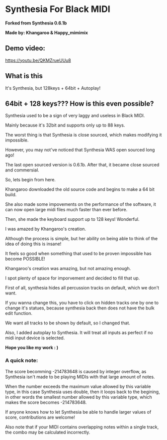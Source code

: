 # Synthesia For Black MIDI
**Forked from Synthesia 0.6.1b**

**Made by: Khangaroo & Happy_mimimix**

## Demo video: 
https://youtu.be/QKMZrueUUu8

## What is this
It's Synthesia, but 128keys + 64bit + Autoplay!

## 64bit + 128 keys??? How is this even possible? 
Synthesia used to be a sign of very laggy and useless in Black MIDI. 

Mainly because it's 32bit and supports only up to 88 keys. 

The worst thing is that Synthesia is close sourced, which makes modifying it impossible. 

However, you may not've noticed that Synthesia WAS open sourced long ago! 

The last open sourced version is 0.6.1b. After that, it became close sourced and commersial. 

So, lets begin from here. 

Khangaroo downloaded the old source code and begins to make a 64 bit build. 

She also made some impovements on the performance of the software, it can now open large midi files much faster than ever before. 

Then, she made the keyboard support up to 128 keys! Wonderful. 

I was amazed by Khangaroo's creation. 

Although the process is simple, but her ability on being able to think of the idea of doing this is insane! 

It feels so good when something that used to be proven impossible has become POSSIBLE! 

Khangaroo's creation was amazing, but not amazing enough. 

I spot plenty of space for imporvement and decided to fill that up. 

First of all, synthesia hides all percussion tracks on default, which we don't want. 

If you wanna change this, you have to click on hidden tracks one by one to change it's statues, because synthesia back then does not have the bulk edit function. 

We want all tracks to be shown by default, so I changed that. 

Also, I added autoplay to Synthesia. It will treat all inputs as perfect if no midi input device is selected. 

**Hope you like my work    : )**

### A quick note: 
The score becomming -214783648 is caused by integer overflow, as Synthesia isn't made to be playing MIDIs with that large amount of notes. 

When the number exceeds the maximum value allowed by this variable type, in this case Synthesia uses double, then it loops back to the begining, in other words the smallest number allowed by this variable type, which makes the score becomes -214783648. 

If anyone knows how to let Synthesia be able to handle larger values of score, contributions are welcome!

Also note that if your MIDI contains overlapping notes within a single track, the combo may be calculated incorrectly. 
